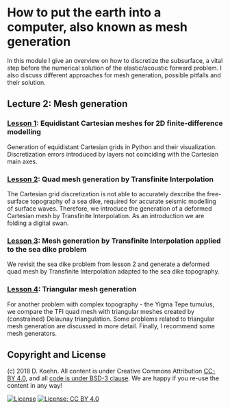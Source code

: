 # How to put the earth into a computer, also known as mesh generation

In this module I give an overview on how to discretize the subsurface, a vital step before the numerical solution of the elastic/acoustic forward problem. 
I also discuss different approaches for mesh generation, possible pitfalls and their solution.

## Lecture 2: Mesh generation

### [Lesson 1](http://nbviewer.ipython.org/urls/github.com/daniel-koehn/Theory-of-seismic-waves-II/tree/master/02_Mesh_generation/1_Cartesian_Finite_Difference_grid.ipynb): Equidistant Cartesian meshes for 2D finite-difference modelling

Generation of equidistant Cartesian grids in Python and their visualization. Discretization errors introduced by layers not coinciding with the Cartesian main axes. 

### [Lesson 2](http://nbviewer.ipython.org/urls/github.com/daniel-koehn/Theory-of-seismic-waves-II/tree/master/02_Mesh_generation/2_Quad_mesh_TFI_intro.ipynb): Quad mesh generation by Transfinite Interpolation

The Cartesian grid discretization is not able to accurately describe the free-surface topography of a sea dike, required for accurate seismic modelling of surface waves. Therefore, we introduce the generation of a deformed 
Cartesian mesh by Transfinite Interpolation. As an introduction we are folding a digital swan.

### [Lesson 3](http://nbviewer.ipython.org/urls/github.com/daniel-koehn/Theory-of-seismic-waves-II/tree/master/02_Mesh_generation/3_Quad_mesh_TFI_sea_dike.ipynb):  Mesh generation by Transfinite Interpolation applied to the sea dike problem

We revisit the sea dike problem from lesson 2 and generate a deformed quad mesh by Transfinite Interpolation adapted to the sea dike topography.

### [Lesson 4](http://nbviewer.ipython.org/urls/github.com/daniel-koehn/Theory-of-seismic-waves-II/tree/master/02_Mesh_generation/4_Tri_mesh_delaunay_yigma_tepe.ipynb): Triangular mesh generation

For another problem with complex topography - the Yigma Tepe tumulus, we compare the TFI quad mesh with triangular meshes created by (constrained) Delaunay triangulation. Some problems related to triangular mesh generation 
are discussed in more detail. Finally, I recommend some mesh generators.


## Copyright and License

(c) 2018 D. Koehn. All content is under Creative Commons Attribution [CC-BY 4.0](https://creativecommons.org/licenses/by/4.0/legalcode.txt), and all [code is under BSD-3 clause](https://github.com/engineersCode/EngComp/blob/master/LICENSE). We are happy if you re-use the content in any way!

[![License](https://img.shields.io/badge/License-BSD%203--Clause-blue.svg)](https://opensource.org/licenses/BSD-3-Clause) [![License: CC BY 4.0](https://img.shields.io/badge/License-CC%20BY%204.0-lightgrey.svg)](https://creativecommons.org/licenses/by/4.0/)
